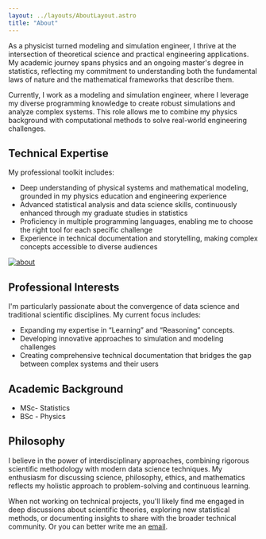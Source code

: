 ```yaml
---
layout: ../layouts/AboutLayout.astro
title: "About"
---
```

As a physicist turned modeling and simulation engineer, I thrive at the intersection of theoretical science and practical engineering applications. My academic journey spans physics and an ongoing master's degree in statistics, reflecting my commitment to understanding both the fundamental laws of nature and the mathematical frameworks that describe them.

Currently, I work as a modeling and simulation engineer, where I leverage my diverse programming knowledge to create robust simulations and analyze complex systems. This role allows me to combine my physics background with computational methods to solve real-world engineering challenges.

## Technical Expertise

My professional toolkit includes:
* Deep understanding of physical systems and mathematical modeling, grounded in my physics education and engineering experience
* Advanced statistical analysis and data science skills, continuously enhanced through my graduate studies in statistics
* Proficiency in multiple programming languages, enabling me to choose the right tool for each specific challenge
* Experience in technical documentation and storytelling, making complex concepts accessible to diverse audiences


<a href="https://imgbb.com/"><img src="https://i.ibb.co/sFDwss3/about.png" alt="about" border="0"></a>
## Professional Interests

I'm particularly passionate about the convergence of data science and traditional scientific disciplines. My current focus includes:
* Expanding my expertise in “Learning” and “Reasoning” concepts.
* Developing innovative approaches to simulation and modeling challenges
* Creating comprehensive technical documentation that bridges the gap between complex systems and their users

## Academic Background
* MSc- Statistics
* BSc - Physics

## Philosophy
I believe in the power of interdisciplinary approaches, combining rigorous scientific methodology with modern data science techniques. My enthusiasm for discussing science, philosophy, ethics, and mathematics reflects my holistic approach to problem-solving and continuous learning.

When not working on technical projects, you'll likely find me engaged in deep discussions about scientific theories, exploring new statistical methods, or documenting insights to share with the broader technical community.
Or you can better write me an [email](mailto:statnormaldev@gmail.com).
